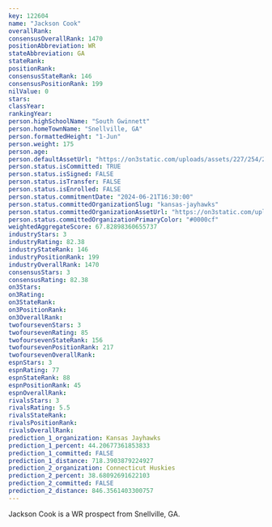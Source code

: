 ```yaml
---
key: 122604
name: "Jackson Cook"
overallRank: 
consensusOverallRank: 1470
positionAbbreviation: WR
stateAbbreviation: GA
stateRank: 
positionRank: 
consensusStateRank: 146
consensusPositionRank: 199
nilValue: 0
stars: 
classYear: 
rankingYear: 
person.highSchoolName: "South Gwinnett"
person.homeTownName: "Snellville, GA"
person.formattedHeight: "1-Jun"
person.weight: 175
person.age: 
person.defaultAssetUrl: "https://on3static.com/uploads/assets/227/254/254227.png"
person.status.isCommitted: TRUE
person.status.isSigned: FALSE
person.status.isTransfer: FALSE
person.status.isEnrolled: FALSE
person.status.commitmentDate: "2024-06-21T16:30:00"
person.status.committedOrganizationSlug: "kansas-jayhawks"
person.status.committedOrganizationAssetUrl: "https://on3static.com/uploads/assets/810/149/149810.svg"
person.status.committedOrganizationPrimaryColor: "#0000cf"
weightedAggregateScore: 67.82898360655737
industryStars: 3
industryRating: 82.38
industryStateRank: 146
industryPositionRank: 199
industryOverallRank: 1470
consensusStars: 3
consensusRating: 82.38
on3Stars: 
on3Rating: 
on3StateRank: 
on3PositionRank: 
on3OverallRank: 
twofoursevenStars: 3
twofoursevenRating: 85
twofoursevenStateRank: 156
twofoursevenPositionRank: 217
twofoursevenOverallRank: 
espnStars: 3
espnRating: 77
espnStateRank: 88
espnPositionRank: 45
espnOverallRank: 
rivalsStars: 3
rivalsRating: 5.5
rivalsStateRank: 
rivalsPositionRank: 
rivalsOverallRank: 
prediction_1_organization: Kansas Jayhawks
prediction_1_percent: 44.20677361853833
prediction_1_committed: FALSE
prediction_1_distance: 718.3903879224927
prediction_2_organization: Connecticut Huskies
prediction_2_percent: 38.68092691622103
prediction_2_committed: FALSE
prediction_2_distance: 846.3561403300757
---
```

Jackson Cook is a WR prospect from Snellville, GA.